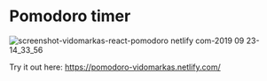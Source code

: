 # Pomodoro timer

![screenshot-vidomarkas-react-pomodoro netlify com-2019 09 23-14_33_56](https://user-images.githubusercontent.com/37672494/65433480-ff924900-de14-11e9-975c-13c4c05fe2ad.jpg)

Try it out here: https://pomodoro-vidomarkas.netlify.com/
